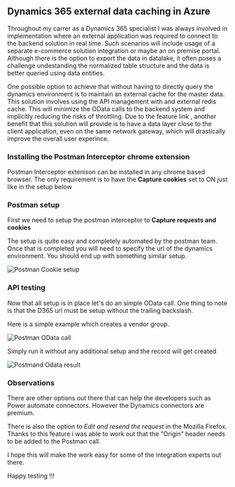 ## Dynamics 365 external data caching in Azure

Throughout my carrer as a Dynamics 365 specialist I was always involved in implementation where an external application was required to connect to the backend solution in real time.
Such scenarios will include usage of a separate e-commerce solution integration or maybe an on premise portal.
Although there is the option to export the data in datalake, it often poses a challenge undestanding the normalized table structure and the data is better queried using data entities.

One possible option to achieve that without having to directly query the dynamics environment is to maintain an external cache for the master data.
This solution involves using the API management with and external redis cache.
This will minimize the OData calls to the backend system and implicitly reducing the risks of throttling. 
Due to the feature link , another benefit that this solution will provide is to have a data layer close to the client application, even on the same network gateway, which will drastically improve the overall user experince.

### Installing the Postman Interceptor chrome extension

Postman Interceptor extenison can be installed in any chrome based browser. 
The only requirement is to have the **Capture cookies** set to ON just like in the setup below



### Postman setup

First we need to setup the postman interceptor to **Capture requests and cookies**

The setup is quite easy and completely automated by the postman team. Once that is completed you will need to specify the url of the dynamics environment.
You should end up with something similar setup.  

![Postman Cookie setup](https://user-images.githubusercontent.com/25058196/158826075-5d0912f1-1576-46a6-a4f8-e71f45f7cb71.PNG)


### API testing

Now that all setup is in place let's do an simple OData call. One thing to note is that the D365 url must be setup without the trailing backslash.

Here is a simple example which creates a vendor group.

![Postman OData call](https://user-images.githubusercontent.com/25058196/158974766-8aea6643-162d-4ddd-bc93-79d5102f762c.PNG)

Simply run it without any additional setup and the record will get created

![Postmand Odata result](https://user-images.githubusercontent.com/25058196/158975540-650f827c-e172-4361-984d-8c697a455a8c.PNG)

### Observations

There are other options out there that can help the developers such as Power automate connectors. However the Dynamics connectors are premium.

There is also the option to *Edit and resend the request* in the Mozilla Firefox. Thanks to this feature i was able to work out that the "Origin" header needs to be added to the Postman call.

I hope this will make the work easy for some of the integration experts out there. 

Happy testing !!!

